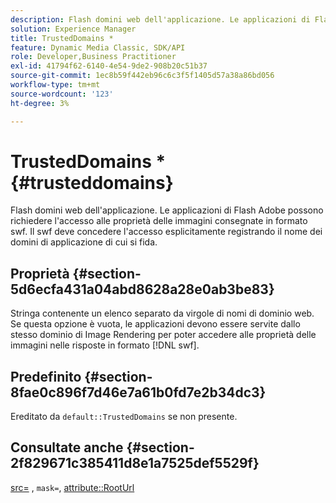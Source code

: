 ```yaml
---
description: Flash domini web dell'applicazione. Le applicazioni di Flash Adobe possono richiedere l'accesso alle proprietà delle immagini consegnate in formato swf. Il swf deve concedere l'accesso esplicitamente registrando il nome dei domini di applicazione di cui si fida.
solution: Experience Manager
title: TrustedDomains *
feature: Dynamic Media Classic, SDK/API
role: Developer,Business Practitioner
exl-id: 41794f62-6140-4e54-9de2-908b20c51b37
source-git-commit: 1ec8b59f442eb96c6c3f5f1405d57a38a86bd056
workflow-type: tm+mt
source-wordcount: '123'
ht-degree: 3%

---
```


# TrustedDomains *{#trusteddomains}

Flash domini web dell&#39;applicazione. Le applicazioni di Flash Adobe possono richiedere l&#39;accesso alle proprietà delle immagini consegnate in formato swf. Il swf deve concedere l&#39;accesso esplicitamente registrando il nome dei domini di applicazione di cui si fida.

## Proprietà {#section-5d6ecfa431a04abd8628a28e0ab3be83}

Stringa contenente un elenco separato da virgole di nomi di dominio web. Se questa opzione è vuota, le applicazioni devono essere servite dallo stesso dominio di Image Rendering per poter accedere alle proprietà delle immagini nelle risposte in formato [!DNL swf].

## Predefinito {#section-8fae0c896f7d46e7a61b0fd7e2b34dc3}

Ereditato da `default::TrustedDomains` se non presente.

## Consultate anche {#section-2f829671c385411d8e1a7525def5529f}

[src=](../../../../../ir-api/http-protocol/image-rendering-api-ref/c-ir-http-protocol-ref/c-ir-http-protocol-command-reference/r-ir-src.md#reference-62c98abad22149d68d405ed6aaff8272) ,  `mask=`,  [attribute::RootUrl](../../../../../ir-api/material-cat/image-rendering-api-ref/c-ir-material-catalog/c-ir-attributes-reference/r-ir-rooturl.md#reference-b8d706a573814802bd6794223cc78402)
